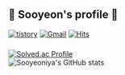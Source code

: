<div align="">

## 🌸 Sooyeon's profile 🌸 
<!-- ## 🌼 Hi there, I'm Sooyeon! 🌼

<a href="https://dev-cheddung.tistory.com/">
  <img src="https://img.shields.io/badge/My tech blog-A9BCF5?style=flat-square&logo=GitHub Sponsors&logoColor=white&link=https://dev-cheddung.tistory.com/"/>
</a>

<a href="mailto:choi64372820@gmail.com">
  <img src="https://img.shields.io/badge/Gmail-D0A9F5?style=flat-square&logo=Gmail&logoColor=white&link=mailto:choi64372820@gmail.com"/>
</a>
-->
<!-- [![velog](https://img.shields.io/badge/velog-11B48A?style=flat-square&logo=Vimeo&logoColor=white)](https://velog.io/@sooyeoniya) -->
[![tistory](https://img.shields.io/badge/Tistory-38419D?style=flat-square&logo=tistory&logoColor=white)](https://dev-cheddung.tistory.com/)
[![Gmail](https://img.shields.io/badge/Gmail-8D9EFF?style=flat-square&logo=Gmail&logoColor=white)](mailto:choi64372820@gmail.com)
[![Hits](https://hits.seeyoufarm.com/api/count/incr/badge.svg?url=https%3A%2F%2Fgithub.com%2Fsooyeoniya&count_bg=%23F5A6D4&title_bg=%235F5D9C&icon=waze.svg&icon_color=%23E7E7E7&title=hits&edge_flat=true)](https://github.com/sooyeoniya)
<!-- [![Solved.ac Profile](http://mazassumnida.wtf/api/mini/generate_badge?boj=tndus502)](https://solved.ac/tndus502) -->

<!--[![Hits](https://hits.seeyoufarm.com/api/count/incr/badge.svg?url=https%3A%2F%2Fgithub.com%2Fsooyeoniya&count_bg=%2395BDFF&title_bg=%237286D3&icon=waze.svg&icon_color=%23E7E7E7&title=hits&edge_flat=false)](https://github.com/sooyeoniya)-->
### 
<!--
**sooyeoniya/sooyeoniya** is a ✨ _special_ ✨ repository because its `README.md` (this file) appears on your GitHub profile.

Here are some ideas to get you started:

- 🔭 I’m currently working on ...
- 🌱 I’m currently learning ...
- 👯 I’m looking to collaborate on ...
- 🤔 I’m looking for help with ...
- 💬 Ask me about ...
- 📫 How to reach me: ...
- 😄 Pronouns: ...
- ⚡ Fun fact: ...
-->
<!--
![Sooyeon's GitHub stats](https://github-readme-stats.vercel.app/api/pin/?username=sooyeoniya&repo=PS&theme=vision-friendly-dark)  <br>
-->
<!-- [![Solved.ac Profile](http://mazassumnida.wtf/api/generate_badge?boj=tndus502)](https://solved.ac/tndus502) -->
<!-- ![mazandi profile](http://mazandi.herokuapp.com/api?handle=tndus502&theme=cold) -->
[![Solved.ac Profile](http://mazassumnida.wtf/api/v2/generate_badge?boj=tndus502)](https://solved.ac/tndus502) <br>
![Sooyeoniya's GitHub stats](https://github-readme-stats.vercel.app/api?username=sooyeoniya\&show_icons=true\&show=reviews,discussions_started,discussions_answered,prs_merged,prs_merged_percentage&theme=buefy) 
<!-- ![Top Langs](https://github-readme-stats.vercel.app/api/top-langs/?username=sooyeoniya&layout=compact&exclude_repo=summary,padawanr0k.github.io,playground&hide=HTML&theme=vue) <br> -->


<!-- ## 🌱My Tech Stack🌱 -->

<div>
<!-- <img src="https://img.shields.io/badge/C-A8B9CC?style=flat-square&logo=C&logoColor=white"/> -->
<!-- <img src="https://img.shields.io/badge/C%2B%2B-00599C?style=flat-square&logo=C%2B%2B&logoColor=white"/> -->
<!-- <img src="https://img.shields.io/badge/C%23-512BD4?style=flat-square&logo=C%23&logoColor=white"/> -->
<!-- <img src="https://img.shields.io/badge/Java-007396?style=flat-square&logoColor=white"/>
<img src="https://img.shields.io/badge/Python-3776AB?style=flat-square&logo=python&logoColor=white"/>
<img src="https://img.shields.io/badge/Linux-FCC624?style=flat-square&logo=linux&logoColor=white"/>
<img src="https://img.shields.io/badge/Ubuntu-E95420?style=flat-square&logo=ubuntu&logoColor=white"/>
<img src="https://img.shields.io/badge/MySQL-4479A1?style=flat-square&logo=mysql&logoColor=white"/> -->
<!-- <img src="https://img.shields.io/badge/MSSQL-CC2927?style=flat-square&logo=microsoftsqlserver&logoColor=white"/>
<img src="https://img.shields.io/badge/Oracle-F80000?style=flat-square&logo=oracle&logoColor=white"/>
<img src="https://img.shields.io/badge/Docker-2496ED?style=flat-square&logo=docker&logoColor=white"/> -->
<!-- <img src="https://img.shields.io/badge/npm-CB3837?style=flat-square&logo=npm&logoColor=white"/>
<img src="https://img.shields.io/badge/Yarn-2C8EBB?style=flat-square&logo=yarn&logoColor=white"/>
<img src="https://img.shields.io/badge/HTML-E34F26?style=flat-square&logo=HTML5&logoColor=white"/> <br/>
<img src="https://img.shields.io/badge/CSS3-F68212?style=flat-square&logo=CSS3&logoColor=white"/> -->
<!-- <img src="https://img.shields.io/badge/SCSS-CC6699?style=flat-square&logo=Sass&logoColor=white"/> <br/> -->
<!-- <img src="https://img.shields.io/badge/StyledComponents-DB7093?style=flat-square&logo=Styled-components&logoColor=white"/>
<img src="https://img.shields.io/badge/Tailwind CSS-06B6D4?style=flat-square&logo=tailwindcss&logoColor=white"/>
<img src="https://img.shields.io/badge/JavaScript-F7DF1E?style=flat-square&logo=JavaScript&logoColor=white"/>
<img src="https://img.shields.io/badge/TypeScript-3178C6?style=flat-square&logo=TypeScript&logoColor=white"/>
<img src="https://img.shields.io/badge/React-61DAFB?style=flat-square&logo=React&logoColor=white"/>
</div> -->

<!--
c c++ c# java python linux ubuntu mysql mssql oracle docker npm yarn 
HTML CSS SCSS StyledComponents TailwindCss Javascript typescript react
jupyter arduino aws nodejs spring springboot recoil redux reactQuery nextjs
-->

<!-- ## 🌈Collaboration Tools🌈
<div>
<img src="https://img.shields.io/badge/GitHub-181717?style=flat-square&logo=GitHub&logoColor=white"/>
<img src="https://img.shields.io/badge/Slack-4A154B?style=flat-square&logo=Slack&logoColor=white"/>
  <img src="https://img.shields.io/badge/Notion-000000?style=flat-square&logo=notion&logoColor=white"/>
  <img src="https://img.shields.io/badge/Jira-0052CC?style=flat-square&logo=jirasoftware&logoColor=white"/>
  <img src="https://img.shields.io/badge/Discord-5865F2?style=flat-square&logo=discord&logoColor=white"/>
<img src="https://img.shields.io/badge/Figma-F24E1E?style=flat-square&logo=Figma&logoColor=white"/>
<img src="https://img.shields.io/badge/Postman-FF6C37?style=flat-square&logo=Postman&logoColor=white"/>
</div> -->
  <!-- github slack notion jira discord figma postman -->
<!-- </div> -->


<!-- &theme = vision-friendly-dark, midnight-purple, chartreuse-dark, neon -->
